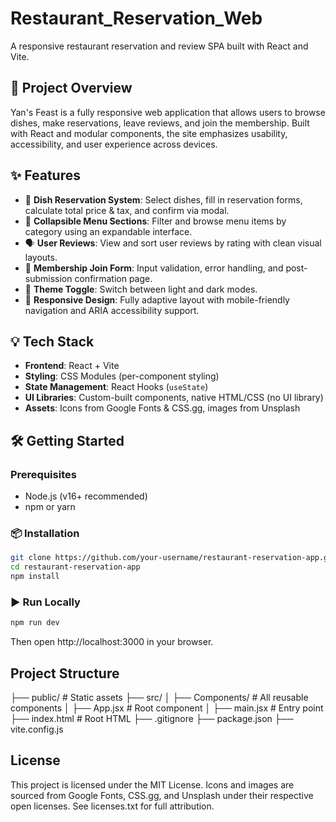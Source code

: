 # Restaurant_Reservation_Web
A responsive restaurant reservation and review SPA built with React and Vite.

## 📌 Project Overview
Yan's Feast is a fully responsive web application that allows users to browse dishes, make reservations, leave reviews, and join the membership. Built with React and modular components, the site emphasizes usability, accessibility, and user experience across devices.

## ✨ Features
- 🧾 **Dish Reservation System**: Select dishes, fill in reservation forms, calculate total price & tax, and confirm via modal.
- 📂 **Collapsible Menu Sections**: Filter and browse menu items by category using an expandable interface.
- 🗣️ **User Reviews**: View and sort user reviews by rating with clean visual layouts.
- 📝 **Membership Join Form**: Input validation, error handling, and post-submission confirmation page.
- 🎨 **Theme Toggle**: Switch between light and dark modes.
- 📱 **Responsive Design**: Fully adaptive layout with mobile-friendly navigation and ARIA accessibility support.

## 💡 Tech Stack
- **Frontend**: React + Vite
- **Styling**: CSS Modules (per-component styling)
- **State Management**: React Hooks (`useState`)
- **UI Libraries**: Custom-built components, native HTML/CSS (no UI library)
- **Assets**: Icons from Google Fonts & CSS.gg, images from Unsplash

## 🛠️ Getting Started

### Prerequisites
- Node.js (v16+ recommended)
- npm or yarn

### 📦 Installation
```bash
git clone https://github.com/your-username/restaurant-reservation-app.git
cd restaurant-reservation-app
npm install
```

### ▶️ Run Locally
```bash
npm run dev
```
Then open http://localhost:3000 in your browser.

## Project Structure
├── public/                  # Static assets
├── src/
│   ├── Components/          # All reusable components
│   ├── App.jsx              # Root component
│   ├── main.jsx             # Entry point
├── index.html               # Root HTML
├── .gitignore
├── package.json
├── vite.config.js

## License
This project is licensed under the MIT License.
Icons and images are sourced from Google Fonts, CSS.gg, and Unsplash under their respective open licenses. See licenses.txt for full attribution.
